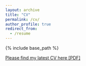 ```yaml
---
layout: archive
title: "CV"
permalink: /cv/
author_profile: true
redirect_from:
  - /resume
---
```


{% include base_path %}

[Please find my latest CV here [PDF]](http://thestlucas.github.io/files/cv.pdf)
